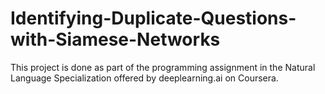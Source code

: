 # Identifying-Duplicate-Questions-with-Siamese-Networks

This project is done as part of the programming assignment in the Natural Language Specialization offered by deeplearning.ai on Coursera.
